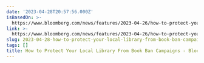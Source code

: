 ```yaml
---
date: '2023-04-28T20:57:56.000Z'
isBasedOn: >-
  https://www.bloomberg.com/news/features/2023-04-26/how-to-protect-your-local-library-from-book-ban-campaigns?utm_source=pocket-newtab
link: >-
  https://www.bloomberg.com/news/features/2023-04-26/how-to-protect-your-local-library-from-book-ban-campaigns?utm_source=pocket-newtab
slug: 2023-04-28-how-to-protect-your-local-library-from-book-ban-campaigns-bloomberg
tags: []
title: How to Protect Your Local Library From Book Ban Campaigns - Bloomberg
---
```


